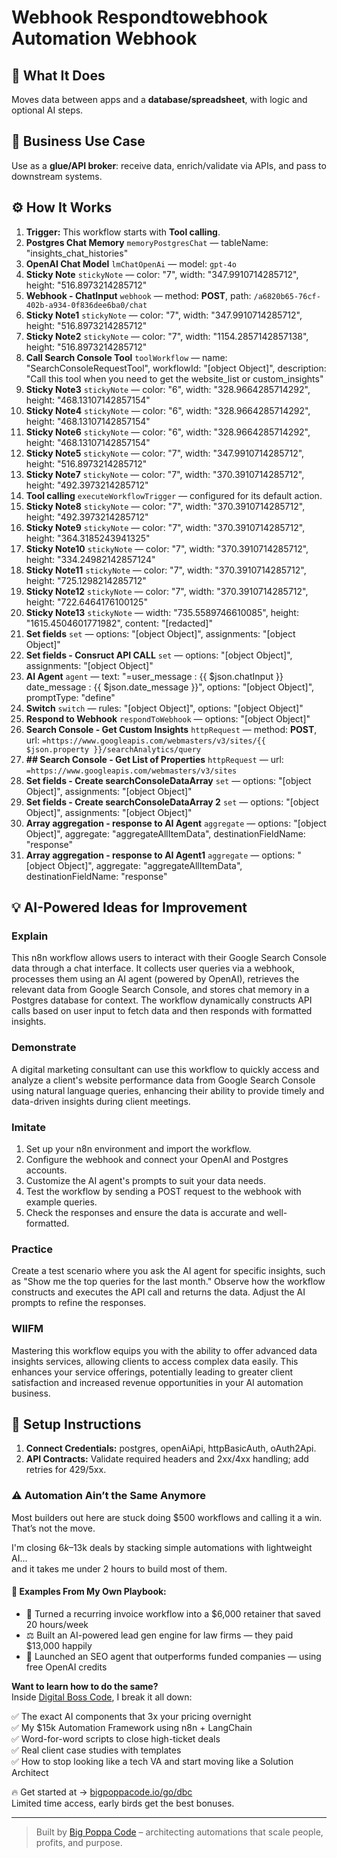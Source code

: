 # Webhook Respondtowebhook Automation Webhook
## 🚀 What It Does
Moves data between apps and a **database/spreadsheet**, with logic and optional AI steps.

## 💼 Business Use Case
Use as a **glue/API broker**: receive data, enrich/validate via APIs, and pass to downstream systems.

## ⚙️ How It Works
1. **Trigger:** This workflow starts with **Tool calling**.
2. **Postgres Chat Memory** `memoryPostgresChat` — tableName: "insights_chat_histories"
3. **OpenAI Chat Model** `lmChatOpenAi` — model: `gpt-4o`
4. **Sticky Note** `stickyNote` — color: "7", width: "347.9910714285712", height: "516.8973214285712"
5. **Webhook - ChatInput** `webhook` — method: **POST**, path: `/a6820b65-76cf-402b-a934-0f836dee6ba0/chat`
6. **Sticky Note1** `stickyNote` — color: "7", width: "347.9910714285712", height: "516.8973214285712"
7. **Sticky Note2** `stickyNote` — color: "7", width: "1154.2857142857138", height: "516.8973214285712"
8. **Call Search Console Tool** `toolWorkflow` — name: "SearchConsoleRequestTool", workflowId: "[object Object]", description: "Call this tool when you need to get the website_list or custom_insights"
9. **Sticky Note3** `stickyNote` — color: "6", width: "328.9664285714292", height: "468.13107142857154"
10. **Sticky Note4** `stickyNote` — color: "6", width: "328.9664285714292", height: "468.13107142857154"
11. **Sticky Note6** `stickyNote` — color: "6", width: "328.9664285714292", height: "468.13107142857154"
12. **Sticky Note5** `stickyNote` — color: "7", width: "347.9910714285712", height: "516.8973214285712"
13. **Sticky Note7** `stickyNote` — color: "7", width: "370.3910714285712", height: "492.3973214285712"
14. **Tool calling** `executeWorkflowTrigger` — configured for its default action.
15. **Sticky Note8** `stickyNote` — color: "7", width: "370.3910714285712", height: "492.3973214285712"
16. **Sticky Note9** `stickyNote` — color: "7", width: "370.3910714285712", height: "364.3185243941325"
17. **Sticky Note10** `stickyNote` — color: "7", width: "370.3910714285712", height: "334.24982142857124"
18. **Sticky Note11** `stickyNote` — color: "7", width: "370.3910714285712", height: "725.1298214285712"
19. **Sticky Note12** `stickyNote` — color: "7", width: "370.3910714285712", height: "722.6464176100125"
20. **Sticky Note13** `stickyNote` — width: "735.5589746610085", height: "1615.4504601771982", content: "[redacted]"
21. **Set fields** `set` — options: "[object Object]", assignments: "[object Object]"
22. **Set fields - Consruct API CALL** `set` — options: "[object Object]", assignments: "[object Object]"
23. **AI Agent** `agent` — text: "=user_message : {{ $json.chatInput }}
date_message : {{ $json.date_message }}", options: "[object Object]", promptType: "define"
24. **Switch** `switch` — rules: "[object Object]", options: "[object Object]"
25. **Respond to Webhook** `respondToWebhook` — options: "[object Object]"
26. **Search Console - Get Custom Insights** `httpRequest` — method: **POST**, url: `=https://www.googleapis.com/webmasters/v3/sites/{{ $json.property }}/searchAnalytics/query`
27. **## Search Console - Get List of Properties** `httpRequest` — url: `=https://www.googleapis.com/webmasters/v3/sites`
28. **Set fields - Create searchConsoleDataArray** `set` — options: "[object Object]", assignments: "[object Object]"
29. **Set fields - Create searchConsoleDataArray 2** `set` — options: "[object Object]", assignments: "[object Object]"
30. **Array aggregation - response to AI Agent** `aggregate` — options: "[object Object]", aggregate: "aggregateAllItemData", destinationFieldName: "response"
31. **Array aggregation - response to AI Agent1** `aggregate` — options: "[object Object]", aggregate: "aggregateAllItemData", destinationFieldName: "response"

## 💡 AI-Powered Ideas for Improvement
### Explain
This n8n workflow allows users to interact with their Google Search Console data through a chat interface. It collects user queries via a webhook, processes them using an AI agent (powered by OpenAI), retrieves the relevant data from Google Search Console, and stores chat memory in a Postgres database for context. The workflow dynamically constructs API calls based on user input to fetch data and then responds with formatted insights.

### Demonstrate
A digital marketing consultant can use this workflow to quickly access and analyze a client's website performance data from Google Search Console using natural language queries, enhancing their ability to provide timely and data-driven insights during client meetings.

### Imitate
1. Set up your n8n environment and import the workflow.
2. Configure the webhook and connect your OpenAI and Postgres accounts.
3. Customize the AI agent's prompts to suit your data needs.
4. Test the workflow by sending a POST request to the webhook with example queries.
5. Check the responses and ensure the data is accurate and well-formatted.

### Practice
Create a test scenario where you ask the AI agent for specific insights, such as "Show me the top queries for the last month." Observe how the workflow constructs and executes the API call and returns the data. Adjust the AI prompts to refine the responses.

### WIIFM
Mastering this workflow equips you with the ability to offer advanced data insights services, allowing clients to access complex data easily. This enhances your service offerings, potentially leading to greater client satisfaction and increased revenue opportunities in your AI automation business.

## 🔧 Setup Instructions
1. **Connect Credentials:** postgres, openAiApi, httpBasicAuth, oAuth2Api.
2. **API Contracts:** Validate required headers and 2xx/4xx handling; add retries for 429/5xx.

### ⚠️ Automation Ain’t the Same Anymore

Most builders out here are stuck doing $500 workflows and calling it a win.  
That’s not the move.  

I'm closing $6k–$13k deals by stacking simple automations with lightweight AI...  
and it takes me under 2 hours to build most of them.

#### 🧠 Examples From My Own Playbook:
- 🔁 Turned a recurring invoice workflow into a $6,000 retainer that saved 20 hours/week  
- ⚖️ Built an AI-powered lead gen engine for law firms — they paid $13,000 happily  
- 🚀 Launched an SEO agent that outperforms funded companies — using free OpenAI credits  

**Want to learn how to do the same?**  
Inside [Digital Boss Code](https://bigpoppacode.io/go/dbc), I break it all down:

✅ The exact AI components that 3x your pricing overnight  
✅ My $15k Automation Framework using n8n + LangChain  
✅ Word-for-word scripts to close high-ticket deals  
✅ Real client case studies with templates  
✅ How to stop looking like a tech VA and start moving like a Solution Architect  

🔥 Get started at → [bigpoppacode.io/go/dbc](https://bigpoppacode.io/go/dbc)  
Limited time access, early birds get the best bonuses.

---
> Built by [Big Poppa Code](https://bigpoppacode.io) – architecting automations that scale people, profits, and purpose.
